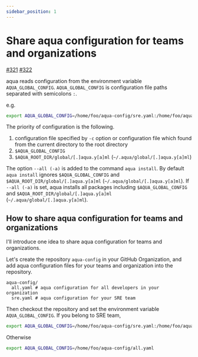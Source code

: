 ```yaml
---
sidebar_position: 1
---
```


# Share aqua configuration for teams and organizations

[#321](https://github.com/suzuki-shunsuke/aqua/issues/321) [#322](https://github.com/suzuki-shunsuke/aqua/pull/322)

aqua reads configuration from the environment variable `AQUA_GLOBAL_CONFIG`.
`AQUA_GLOBAL_CONFIG` is configuration file paths separated with semicolons `:`.

e.g.

```sh
export AQUA_GLOBAL_CONFIG=/home/foo/aqua-config/sre.yaml:/home/foo/aqua-config/all.yaml
```

The priority of configuration is the following.

1. configuration file specified by `-c` option or configuration file which found from the current directory to the root directory
1. `$AQUA_GLOBAL_CONFIG`
1. `$AQUA_ROOT_DIR/global/[.]aqua.y[a]ml` (`~/.aqua/global/[.]aqua.y[a]ml`)

The option `--all (-a)` is added to the command `aqua install`.
By default `aqua install` ignores `$AQUA_GLOBAL_CONFIG` and `$AQUA_ROOT_DIR/global/[.]aqua.y[a]ml` (`~/.aqua/global/[.]aqua.y[a]ml`).
If `--all (-a)` is set, aqua installs all packages including `$AQUA_GLOBAL_CONFIG` and `$AQUA_ROOT_DIR/global/[.]aqua.y[a]ml` (`~/.aqua/global/[.]aqua.y[a]ml`).

## How to share aqua configuration for teams and organizations

I'll introduce one idea to share aqua configuration for teams and organizations.

Let's create the repository `aqua-config` in your GitHub Organization, and add aqua configuration files for your teams and organization into the repository.

```
aqua-config/
  all.yaml # aqua configuration for all developers in your organization
  sre.yaml # aqua configuration for your SRE team
```

Then checkout the repository and set the environment variable `AQUA_GLOBAL_CONFIG`.
If you belong to SRE team,

```sh
export AQUA_GLOBAL_CONFIG=/home/foo/aqua-config/sre.yaml:/home/foo/aqua-config/all.yaml
```

Otherwise

```sh
export AQUA_GLOBAL_CONFIG=/home/foo/aqua-config/all.yaml
```
